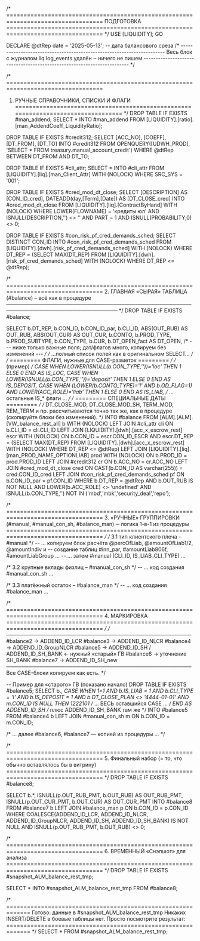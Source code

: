 /* ==================================================================================
   ПОДГОТОВКА
================================================================================== */
USE [LIQUIDITY];
GO

DECLARE @dtRep date = '2025-05-13';     -- дата балансового среза
/* -----------------------------------------------------------------------
   Весь блок с журналом liq.log_events удалён ‒ ничего не пишем
------------------------------------------------------------------------ */

/* ==================================================================================
   1. РУЧНЫЕ СПРАВОЧНИКИ, СПИСКИ И ФЛАГИ
================================================================================== */
DROP TABLE IF EXISTS #man_addend;
SELECT * INTO #man_addend
FROM [LIQUIDITY].[ratio].[man_AddendCoeff_LiquidityRatio];

DROP TABLE IF EXISTS #credit312;
SELECT [ACC_NO], [COEFF], [DT_FROM], [DT_TO]
INTO   #credit312
FROM   OPENQUERY([UDWH_PROD], 'SELECT * FROM treasury.manual_account_credit')
WHERE  @dtRep BETWEEN DT_FROM AND DT_TO;

DROP TABLE IF EXISTS #cli_attr;
SELECT * INTO #cli_attr
FROM [LIQUIDITY].[liq].[man_Client_Attr] WITH (NOLOCK)
WHERE SRC_SYS = '001';

DROP TABLE IF EXISTS #cred_mod_dt_close;
SELECT [DESCRIPTION]      AS [CON_ID_cred],
       DATEADD(day,[Term],[Date]) AS [DT_CLOSE_cred]
INTO   #cred_mod_dt_close
FROM   [LIQUIDITY].[liq].[ContractByHand] WITH (NOLOCK)
WHERE  LOWER(FLOWNAME) = 'кредиты юл'
  AND  ISNULL(DESCRIPTION,'') <> ''
  AND  PART          = 1
  AND  ISNULL(PROBABILITY,0) <> 0;

DROP TABLE IF EXISTS #con_risk_pf_cred_demands_sched;
SELECT DISTINCT CON_ID
INTO   #con_risk_pf_cred_demands_sched
FROM   [LIQUIDITY].[dwh].[risk_pf_cred_demands_sched] WITH (NOLOCK)
WHERE  DT_REP =
       (SELECT MAX(DT_REP)
        FROM   [LIQUIDITY].[dwh].[risk_pf_cred_demands_sched] WITH (NOLOCK)
        WHERE  DT_REP <= @dtRep);

/* ==================================================================================
   2. ГЛАВНАЯ «СЫРАЯ» ТАБЛИЦА (#balance)  –  всё как в процедуре
   ──────────────────────────────────────────────────────────────────────────────── */
DROP TABLE IF EXISTS #balance;

SELECT  b.DT_REP,
        b.CON_ID,
        b.CON_ID_par,
        b.CLI_ID,
        ABS(OUT_RUB)       AS OUT_RUB,
        ABS(OUT_CUR)       AS OUT_CUR,
        b.CONTO,
        b.PROD_TYPE,
        b.PROD_SUBTYPE,
        b.CON_TYPE,
        b.CUR,
        b.DT_OPEN_fact     AS DT_OPEN,
        /* --- ниже только важные поля; дат/флагов много, копируем без изменений --- */
        /* …полный список полей как в оригинальном SELECT… */
        /* ========= ФЛАГИ, нужные для CASE-разметок ========= */
        /* (пример) */
        CASE WHEN LOWER(ISNULL(b.CON_TYPE,''))='loc'                                 THEN 1 ELSE 0 END AS IS_LOC,
        CASE WHEN LOWER(ISNULL(b.CON_TYPE,''))='deposit'                             THEN 1 ELSE 0 END AS IS_DEPOSIT,
        CASE WHEN (LOWER(b.CONTO_TYPE)='l' AND b.OD_FLAG=1) AND LOWER(ACC_ROLE)='liab' THEN 1 ELSE 0 END AS IS_LIAB,
        /*  … остальные IS_* флаги … */
        /* ========= СПЕЦИАЛЬНЫЕ ДАТЫ ========= */
        /* DT_CLOSE_MOD, DT_CLOSE_MOD_SH, TERM_MOD, REM_TERM и пр. рассчитываются
           точно так же, как в процедуре (скопируйте блоки без изменений). */
INTO    #balance
FROM    [ALM].[ALM].[VW_balance_rest_all] b          WITH (NOLOCK)
LEFT  JOIN #cli_attr              cli   ON b.CLI_ID = cli.CLI_ID
LEFT  JOIN [LIQUIDITY].[dwh].[acc_x_escrow_rest] escr WITH (NOLOCK)
           ON b.CON_ID = escr.CON_ID_ESCR
          AND escr.DT_REP =
              (SELECT MAX(DT_REP)
               FROM [LIQUIDITY].[dwh].[acc_x_escrow_rest] WITH (NOLOCK)
               WHERE DT_REP <= @dtRep)
LEFT  JOIN [LIQUIDITY].[liq].[man_PROD_NAME_OPTIONLIAB] prod WITH (NOLOCK)
           ON b.PROD_ID = prod.PROD_ID
LEFT  JOIN #credit312            cr    ON b.ACC_NO = cr.ACC_NO
LEFT  JOIN #cred_mod_dt_close    cred  ON CAST(b.CON_ID AS varchar(255)) = cred.CON_ID_cred
LEFT  JOIN #con_risk_pf_cred_demands_sched pf ON b.CON_ID_par = pf.CON_ID
WHERE   b.DT_REP = @dtRep
  AND   b.OUT_RUB IS NOT NULL
  AND   LOWER(b.ACC_ROLE) <> 'undefined'
  AND   ISNULL(b.CON_TYPE,'') NOT IN ('mbd','mbk','security_deal','repo');

/* ==================================================================================
   3.  «РУЧНЫЕ» ГРУППИРОВКИ (#manual, #manual_con_sh, #balance_man)
   ─   логика 1-в-1 из процедуры
================================================================================== */
/* 3.1  тип клиентского плеча – #manual */
-- … копируем блок расчёта @percOfLiab, @amountOfLiab1/2, @amountIndiv и
--    создание таблиц #inn_par, #amountLiab806f, #amountLiabGroup …
-- … затем #manual (CLI_ID, IS_LIAB_CLI_TYPE) …

/* 3.2  крупные вклады физлиц – #manual_con_sh */
-- … код создания #manual_con_sh …

/* 3.3  платёжный остаток – #balance_man */
-- … код создания #balance_man …

/* ==================================================================================
   4. МАРКИРОВКА
================================================================================== */
/* ──────────────────────────────────────────────────
   #balance2  → ADDEND_ID_LCR
   #balance3  → ADDEND_ID_NLCR
   #balance4  → ADDEND_ID_GroupNLCR
   #balance5  → ADDEND_ID_SH / ADDEND_ID_SH_BANK   ← нужный «старый» ГВ
   #balance6  → уточнение SH_BANK
   #balance7  → ADDEND_ID_SH_new
   ──────────────────────────────────────────────────
   Все CASE-блоки копируем как есть.
*/

-- Пример для «старого» ГВ (показано начало)
DROP TABLE IF EXISTS #balance5;
SELECT b.*,
       CASE
            WHEN 1=1
                 AND b.IS_LIAB = 1
                 AND b.CLI_TYPE = 'I'
                 AND b.IS_DEPOSIT = 1
                 AND b.DT_CLOSE_PLAN <> '4444-01-01'
                 AND m.CON_ID IS NULL
            THEN 1222101
            /* … ВЕСЬ оставшийся CASE … */
       END AS ADDEND_ID_SH
       /* плюс ADDEND_ID_SH_BANK там же */
INTO   #balance5
FROM   #balance4  b
LEFT  JOIN #manual_con_sh m ON b.CON_ID = m.CON_ID;

/*  … далее #balance6, #balance7 — копией из процедуры … */

/* ==================================================================================
   5. Финальный набор (= то, что обычно вставлялось бы в витрину)
================================================================================== */
DROP TABLE IF EXISTS #balance8;

SELECT b.*,
       ISNULL(p.OUT_RUB_PMT, b.OUT_RUB) AS OUT_RUB_PMT,
       ISNULL(p.OUT_CUR_PMT, b.OUT_CUR) AS OUT_CUR_PMT
INTO   #balance8
FROM   #balance7 b
LEFT  JOIN #balance_man p ON b.CON_ID = p.CON_ID
WHERE  COALESCE(ADDEND_ID_LCR,
                ADDEND_ID_NLCR,
                ADDEND_ID_GroupNLCR,
                ADDEND_ID_SH,
                ADDEND_ID_SH_BANK) IS NOT NULL
  AND  ISNULL(p.OUT_RUB_PMT, b.OUT_RUB) <> 0;

/* ==================================================================================
   6. ВРЕМЕННЫЙ «Снэпшот» для анализа
================================================================================== */
DROP TABLE IF EXISTS #snapshot_ALM_balance_rest_tmp;

SELECT *
INTO   #snapshot_ALM_balance_rest_tmp
FROM   #balance8;

/* =============================================================
   Готово:  данные в #snapshot_ALM_balance_rest_tmp
   Никаких INSERT/DELETE в боевые таблицы нет.
   Просто посмотрите результат:
============================================================= */
SELECT *
FROM   #snapshot_ALM_balance_rest_tmp;
